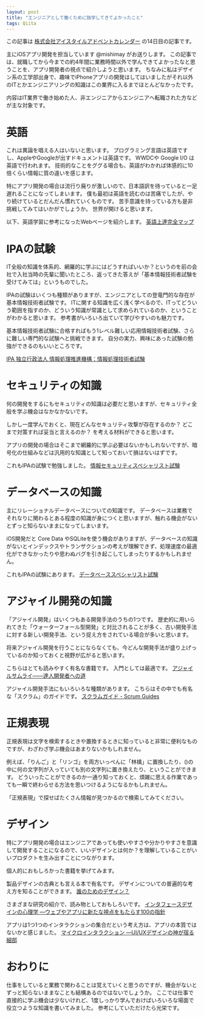 ```yaml
---
layout: post
title: "エンジニアとして働くために独学してきてよかったこと"
tags: Qiita
---
```


この記事は [株式会社アイスタイルアドベントカレンダー](http://qiita.com/advent-calendar/2015/istyle) の14日目の記事です。

主にiOSアプリ開発を担当しています @mishimay がお送りします。
この記事では、就職してから今までの約4年間に業務時間以外で学んできてよかったなと思うことを、アプリ開発者の視点で紹介しようと思います。
ちなみに私はデザイン系の工学部出身で、趣味でiPhoneアプリの開発はしてはいましたがそれ以外のITとかエンジニアリングの知識はこの業界に入るまでほとんどなかったです。

内容はIT業界で働き始めた人、非エンジニアからエンジニアへ転職された方などが主な対象です。


# 英語
これは異論を唱える人はいないと思います。
プログラミング言語は英語ですし、AppleやGoogleが出すドキュメントは英語です。
WWDCや Google I/O は英語で行われます。
技術的なことをググる場合も、英語がわかれば体感的に10倍くらい情報に質の違いを感じます。

特にアプリ開発の場合は流行り廃りが激しいので、日本語訳を待っていると一足遅れることになってしまいます。
僕も最初は英語を読むのは苦痛でしたが、やり続けているとだんだん慣れていくものです。
苦手意識を持っている方も是非挑戦してみてはいかがでしょうか。
世界が開けると思います。

以下、英語学習に参考になったWebページを紹介します。
[英語上達完全マップ](http://homepage3.nifty.com/mutuno/)


# IPAの試験
IT全般の知識を体系的、網羅的に学ぶにはどうすればいいか？というのを前の会社で入社当時の先輩に聞いたところ、返ってきた答えが「基本情報技術者試験を受けてみては」というものでした。

IPAの試験はいくつも種類がありますが、エンジニアとしての登竜門的な存在が基本情報技術者試験です。
ITに関する知識を広く浅く学べるので、ITってどういう範囲を指すのか、どういう知識が常識として求められているのか、ということがわかると思います。
参考書がいろいろ出ていて学びやすいのも魅力です。

基本情報技術者試験に合格すればもう1レベル難しい応用情報技術者試験、さらに難しい専門的な試験へと挑戦できます。
自分の実力、興味にあった試験の勉強ができるのもいいところです。

[IPA 独立行政法人 情報処理推進機構：情報処理技術者試験](https://www.jitec.ipa.go.jp/)


# セキュリティの知識
何の開発をするにもセキュリティの知識は必要だと思いますが、セキュリティ全般を学ぶ機会はなかなかないです。

しかし一度学んでおくと、現在どんなセキュリティ攻撃が存在するのか？ どこまで対策すれば妥当と言えるのか？ を考える材料ができると思います。

アプリの開発の場合はそこまで網羅的に学ぶ必要はないかもしれないですが、暗号化の仕組みなどは汎用的な知識として知っておいて損はないはずです。

これもIPAの試験で勉強しました。
[情報セキュリティスペシャリスト試験](https://www.jitec.ipa.go.jp/1_11seido/sc.html)


# データベースの知識
主にリレーショナルデータベースについての知識です。
データベースは業務でそれなりに関わるとある程度の知識が身につくと思いますが、触れる機会がないとずっと知らないままになってしまいます。

iOS開発だと Core Data やSQLiteを使う機会がありますが、データベースの知識がないとインデックスやトランザクションの考えが理解できず、処理速度の最適化ができなかったりや思わぬバグを引き起こしてしまったりするかもしれません。

これもIPAの試験にあります。
[データベーススペシャリスト試験](https://www.jitec.ipa.go.jp/1_11seido/db.html)


# アジャイル開発の知識
「アジャイル開発」はいくつもある開発手法のうちの1つです。
歴史的に用いられてきた「ウォーターフォール型開発」と対比されることが多く、古い開発手法に対する新しい開発手法、という捉え方をされている場合が多いと思います。

将来アジャイル開発を行うことにならなくても、今どんな開発手法が盛り上げっているのか知っておくと視野が広がると思います。

こちらはとても読みやすく有名な書籍です。
入門としては最適です。
[アジャイルサムライ――達人開発者への道](http://www.amazon.co.jp/dp/B00J1XKB6K)

アジャイル開発手法にもいろいろな種類があります。
こちらはその中でも有名な「スクラム」のガイドです。
[スクラムガイド - Scrum Guides](http://www.scrumguides.org/docs/scrumguide/v1/Scrum-Guide-JA.pdf)


# 正規表現
正規表現は文字を検索するときや置換するときに知っていると非常に便利なものですが、わざわざ学ぶ機会はあまりないかもしれません。

例えば、「りんご」と「リンゴ」を両方いっぺんに「林檎」に置換したり、()の中に何の文字列が入っていても別の文字列に置き換えたり、ということができます。
どういったことができるのか一通り知っておくと、煩雑に思える作業であっても一瞬で終わらせる方法を思いつけるようになるかもしれません。

「正規表現」で探せばたくさん情報が見つかるので検索してみてください。


# デザイン
特にアプリ開発の場合はエンジニアであっても使いやすさや分かりやすさを意識して開発することになるので、いいデザインとは何か？を理解していることがいいプロダクトを生み出すことにつながります。

個人的におもしろかった書籍を挙げてみます。

製品デザインの古典とも言える本で有名です。
デザインについての普遍的な考え方を知ることができます。
[誰のためのデザイン？](http://www.amazon.co.jp/dp/478850362X)

さまざまな研究の紹介で、読み物としておもしろいです。
[インタフェースデザインの心理学 ―ウェブやアプリに新たな視点をもたらす100の指針](http://www.amazon.co.jp/dp/4873115574)

アプリは1つ1つのインタラクションの集合だという考え方は、アプリの本質ではないかと感じました。
[マイクロインタラクション ―UI/UXデザインの神が宿る細部](http://www.amazon.co.jp/dp/4873116597)


# おわりに


仕事をしていると業務で関わることは覚えていくと思うのですが、機会がないとずっと知らないままなことも結構あるのではないでしょうか。
ここでは仕事で直接的に学ぶ機会は少ないけれど、1度しっかり学んでおけばいろいろな場面で役立つような知識を書いてみました。
参考にしていただけたら光栄です。
